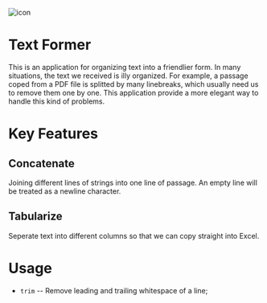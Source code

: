 ![icon](window.ico)
# Text Former

This is an application for organizing text into a friendlier form.
In many situations, the text we received is illy organized. For example,
a passage coped from a PDF file is splitted by many linebreaks, which
usually need us to remove them one by one. This application provide
a more elegant way to handle this kind of problems.

# Key Features
## Concatenate
<!--vid here-->
Joining different lines of strings into one line of passage.
An empty line will be treated as a newline character.

## Tabularize
<!--vid here-->
Seperate text into different columns so that we can copy straight into Excel.

# Usage
* `trim` -- Remove leading and trailing whitespace of a line;

